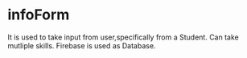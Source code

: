 # infoForm

It is used to take input from user,specifically from a Student.
Can take mutliple skills.
Firebase is used as Database.
